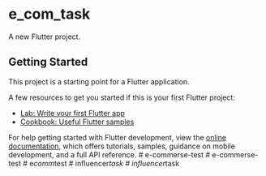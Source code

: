 # e_com_task

A new Flutter project.

## Getting Started

This project is a starting point for a Flutter application.

A few resources to get you started if this is your first Flutter project:

- [Lab: Write your first Flutter app](https://docs.flutter.dev/get-started/codelab)
- [Cookbook: Useful Flutter samples](https://docs.flutter.dev/cookbook)

For help getting started with Flutter development, view the
[online documentation](https://docs.flutter.dev/), which offers tutorials,
samples, guidance on mobile development, and a full API reference.
#   e - c o m m e r s e - t e s t  
 #   e - c o m m e r s e - t e s t  
 #   e _ c o m m _ t e s t  
 #   i n f l u e n c e r _ t a s k  
 #   i n f l u e n c e r _ t a s k  
 